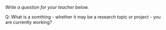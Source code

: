 _Write a question for your teacher below._

Q: What is a somthing - whether it may be a research topic or project - you are currently working?
